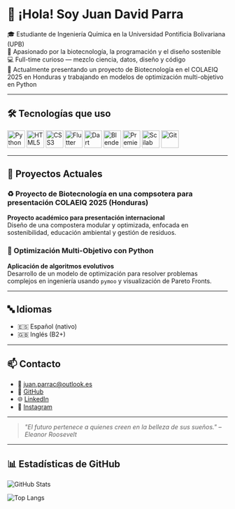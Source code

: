 # 👋 ¡Hola! Soy Juan David Parra

🎓 Estudiante de Ingeniería Química en la Universidad Pontificia Bolivariana (UPB)  
🧪 Apasionado por la biotecnología, la programación y el diseño sostenible  
💻 Full-time curioso — mezclo ciencia, datos, diseño y código  
🌱 Actualmente presentando un proyecto de Biotecnología en el COLAEIQ 2025 en Honduras y trabajando en modelos de optimización multi-objetivo en Python

---

## 🛠️ Tecnologías que uso

<p align="left">
  <img src="https://cdn.jsdelivr.net/gh/devicons/devicon/icons/python/python-original.svg" alt="Python" width="40" height="40"/>
  <img src="https://cdn.jsdelivr.net/gh/devicons/devicon/icons/html5/html5-original.svg" alt="HTML5" width="40" height="40"/>
  <img src="https://cdn.jsdelivr.net/gh/devicons/devicon/icons/css3/css3-original.svg" alt="CSS3" width="40" height="40"/>
  <img src="https://cdn.jsdelivr.net/gh/devicons/devicon/icons/flutter/flutter-original.svg" alt="Flutter" width="40" height="40"/>
  <img src="https://cdn.jsdelivr.net/gh/devicons/devicon/icons/dart/dart-original.svg" alt="Dart" width="40" height="40"/>
  <img src="https://cdn.jsdelivr.net/gh/devicons/devicon/icons/blender/blender-original.svg" alt="Blender" width="40" height="40"/>
  <img src="https://raw.githubusercontent.com/Jdparra2004/Recursos_README/main/icons/premiere.jpeg" alt="Premiere Pro" width="40" height="40"/>
  <img src="https://raw.githubusercontent.com/Jdparra2004/Recursos_README/main/icons/scilab.jpeg" alt="Scilab" width="40" height="40"/>
  <img src="https://cdn.jsdelivr.net/gh/devicons/devicon/icons/git/git-original.svg" alt="Git" width="40" height="40"/>
</p>


---

## 🚀 Proyectos Actuales

### ♻️ Proyecto de Biotecnología en una compsotera para presentación COLAEIQ 2025 (Honduras)
**Proyecto académico para presentación internacional**  
Diseño de una compostera modular y optimizada, enfocada en sostenibilidad, educación ambiental y gestión de residuos.

### 🧮 Optimización Multi-Objetivo con Python
**Aplicación de algoritmos evolutivos**  
Desarrollo de un modelo de optimización para resolver problemas complejos en ingeniería usando `pymoo` y visualización de Pareto Fronts.

---

## 🔤 Idiomas

- 🇪🇸 Español (nativo)  
- 🇬🇧 Inglés (B2+)

---

## 📫 Contacto

- 📧 juan.parrac@outlook.es
- 🐙 [GitHub](https://github.com/Jdparra2004)  
- 🌐 [LinkedIn](https://linkedin.com/in/juan-david-parra-cantor-859335367)
- 📸 [Instagram](https://instagram.com/jdparra20/)

---

> *"El futuro pertenece a quienes creen en la belleza de sus sueños." – Eleanor Roosevelt*

---

## 📊 Estadísticas de GitHub

![GitHub Stats](https://github-readme-stats.vercel.app/api?username=Jdparra2004&show_icons=true&theme=radical)

![Top Langs](https://github-readme-stats.vercel.app/api/top-langs/?username=Jdparra2004&layout=compact&theme=radical)
